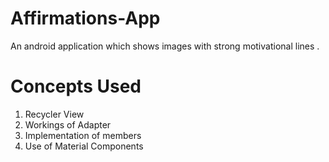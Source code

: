 # Affirmations-App
An android application which shows images with strong motivational lines .
# Concepts Used
1. Recycler View
2. Workings of Adapter
3. Implementation of members
4. Use of Material Components
